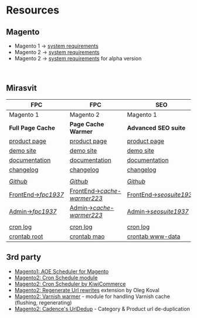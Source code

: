 # Resources

<!-- → ↠ ↣ ↦ ⇒ ⇻ ⇸ ─ -->


## Magento

- Magento 1 → [system requirements](https://docs.magento.com/m1/ce/user_guide/magento/system-requirements.html)
- Magento 2 → [system requirements](https://devdocs.magento.com/guides/v2.2/install-gde/system-requirements-tech.html)
- Magento 2 → [system requirements](https://devdocs.magento.com/guides/v2.3/install-gde/system-requirements-tech.html) for alpha version

<br>


## Mirasvit

| FPC | FPC | SEO | SEO 
|---|---|---|---
|Magento 1|Magento 2|Magento 1|Magento 2
|**Full Page Cache**|**Page Cache Warmer**|**Advanced SEO suite**|**Advanced SEO suite**
|[product page](https://mirasvit.com/magento-extensions/full-page-cache.html)|[product page](https://mirasvit.com/magento-2-extensions/full-page-cache-warmer.html)|[product page](https://mirasvit.com/magento-extensions/advanced-seo-suite.html)|[product page](https://mirasvit.com/magento-2-extensions/advanced-seo-suite.html)
|[demo site](http://fpc19.demo.mirasvit.com)|[demo site](http://cache-warmer.m2.mirasvit.com)|[demo site](http://seo19.demo.mirasvit.com)|[demo site](http://seo.m2.mirasvit.com)
|[documentation](https://docs.mirasvit.com/doc/extension_fpc/current)|[documentation](https://mirasvit.com/docs/module-cache-warmer/current)|[documentation](https://docs.mirasvit.com/doc/extension_seosuite/current)|[documentation](https://mirasvit.com/docs/module-seo/current)
|[changelog](https://docs.mirasvit.com/doc/extension_fpc/current/changelog)|[changelog](https://mirasvit.com/docs/module-cache-warmer/current/changelog)|[changelog](https://mirasvit.com/docs/module-seo/current/changelog)|[changelog](https://mirasvit.com/docs/module-seo/current/changelog)
| | | | 
|[*Github*](https://github.com/mirasvit/extension_fpc)|[*Github*](https://github.com/mirasvit/module-cache-warmer)|[*Github*](https://github.com/mirasvit/extension_seo)|[*Github*](https://github.com/mirasvit/module-seo)
|[FrontEnd→*fpc1937*](http://fpc1937.mao.mirasvit.com)|[FrontEnd→*cache-warmer223*](http://cache-warmer223.mao.mirasvit.com)|[FrontEnd→*seosuite1937*](http://seosuite1937.mao.mirasvit.com)|[FrontEnd→*seo*](http://seo.mao.mirasvit.com)
|[Admin→*fpc1937*](http://fpc1937.mao.mirasvit.com/index.php/mageadmin/system_config/edit/section/fpc)|[Admin→*cache-warmer223*](http://cache-warmer223.mao.mirasvit.com/mageadmin/admin)|[Admin→*seosuite1937*](http://seosuite1937.mao.mirasvit.com/mageadmin)|[Admin→*seo*](http://seo.mao.mirasvit.com/mageadmin/admin)
| | | |
| [cron log](http://debug.mao.mirasvit.com/logs.php?site=fpc1937&log=cron) | [cron log](http://debug.mao.mirasvit.com/logs.php?site=cache-warmer223&log=magento.cron) | [cron log](http://debug.mao.mirasvit.com/logs.php?site=seo-suite1937&log=cron) | [cron log](http://debug.mao.mirasvit.com/logs.php?site=seo&log=magento.cron)
| [crontab root](http://debug.mao.mirasvit.com/crontab.php?user=root) | [crontab mao](http://debug.mao.mirasvit.com/crontab.php?user=mao) | [crontab www-data](http://debug.mao.mirasvit.com/crontab.php?user=www-data) |

## 3rd party

- [Magento1: AOE Scheduler for Magento](https://github.com/AOEpeople/Aoe_Scheduler)
- [Magento2: Cron Schedule module](https://github.com/shockwavemk/magento2-module-cron-schedule)
- [Magento2: Cron Scheduler by KiwiCommerce](https://kiwicommerce.co.uk/docs/cron-scheduler/)
- [Magento2: Regenerate Url rewrites](https://github.com/olegkoval/magento2-regenerate_url_rewrites) extension by Oleg Koval
- [Magento2: Varnish warmer](https://github.com/lizardmedia/varnish-warmer-magento2) - module for handling Varnish cache (flushing, regenerating)
- [Magento2: Cadence's UrlDedup](https://github.com/cadencelabs/urldedup) - Category & Product url de-duplication
